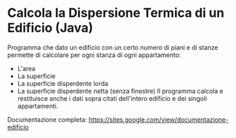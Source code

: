 # Calcola la Dispersione Termica di un Edificio (Java)
Programma che dato un edificio con un certo numero di piani e di stanze permette di calcolare per ogni stanza di ogni appartamento:
* L'area
* La superficie
* La superficie disperdente lorda
* La superficie disperdente netta (senza finestre)
Il programma calcola e restituisce anche i dati sopra citati dell'intero edificio e dei singoli appartamenti.

Documentazione completa: https://sites.google.com/view/documentazione-edificio

